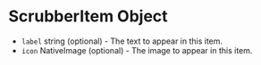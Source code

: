 # ScrubberItem Object

* `label` string (optional) - The text to appear in this item.
* `icon` NativeImage (optional) - The image to appear in this item.
